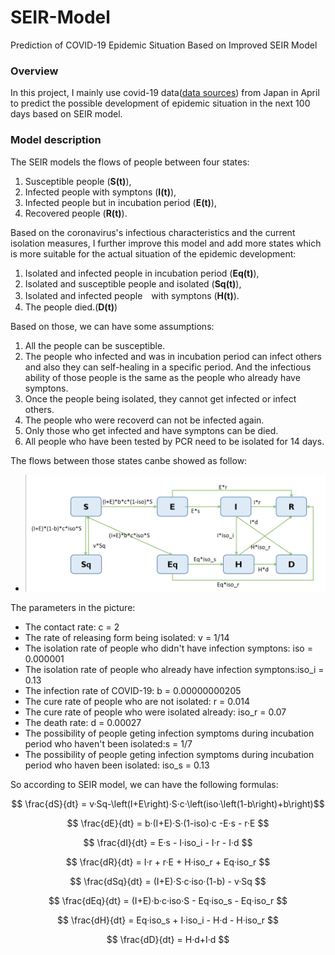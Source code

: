 # SEIR-Model
Prediction of COVID-19 Epidemic Situation Based on Improved SEIR Model

### Overview
In this project, I mainly use covid-19 data(<u>[data sources](https://www.mhlw.go.jp/stf/newpage_10651.html)</u>) from Japan in April to predict the possible development of epidemic situation in the next 100 days based on SEIR model.

### Model description
The SEIR models the flows of people between four states:
1) Susceptible people (**S(t)**), 
2) Infected people with symptons (**I(t)**), 
3) Infected people but in incubation period (**E(t)**),
4) Recovered people (**R(t)**). 

Based on the coronavirus's infectious characteristics and the current isolation measures, I further improve this model and add more states which is more suitable for the actual situation of the epidemic development: 
1) Isolated and infected people in incubation period (**Eq(t)**), 
2) Isolated and susceptible people and isolated (**Sq(t)**),
3) Isolated and infected people　with symptons (**H(t)**).
4) The people died.(**D(t)**)

Based on those, we can have some assumptions:
1) All the people can be susceptible.
2) The people who infected and was in incubation period can infect others and also they can self-healing in a specific period. And the infectious ability of those people is the same as the people who already have symptons.
3) Once the people being isolated, they cannot get infected or infect others.
4) The people who were recoverd can not be infected again.
5) Only those who get infected and have symptons can be died.
6) All people who have been tested by PCR need to be isolated for 14 days.


The flows between those states canbe showed as follow:
- ![Flows](/Flows.PNG "Flows between the states")

The parameters in the picture:
- The contact rate: c = 2
- The rate of releasing form being isolated: v = 1/14
- The isolation rate of people who didn't have infection symptons: iso = 0.000001
- The isolation rate of people who already have infection symptons:iso_i = 0.13
- The infection rate of COVID-19: b = 0.00000000205
- The cure rate of people who are not isolated: r = 0.014
- The cure rate of people who were isolated already: iso_r = 0.07
- The death rate: d = 0.00027
- The possibility of people geting infection symptoms during incubation period who haven't been isolated:s = 1/7
- The possibility of people geting infection symptoms during incubation period who haven been isolated: iso_s = 0.13

So according to SEIR model, we can have the following formulas:

$$ \frac{dS}{dt} = v·Sq-\left(I+E\right)·S·c·\left(iso·\left(1-b\right)+b\right)$$

$$ \frac{dE}{dt} = b·(I+E)·S·(1-iso)·c -E·s - r·E $$

$$ \frac{dI}{dt} = E·s - I·iso_i - I·r - I·d $$

$$ \frac{dR}{dt} = I·r + r·E + H·iso_r + Eq·iso_r $$

$$ \frac{dSq}{dt} = (I+E)·S·c·iso·(1-b) - v·Sq $$

$$ \frac{dEq}{dt} = (I+E)·b·c·iso·S - Eq·iso_s - Eq·iso_r $$

$$ \frac{dH}{dt} = Eq·iso_s + I·iso_i - H·d - H·iso_r $$

$$ \frac{dD}{dt} = H·d+I·d $$
    

